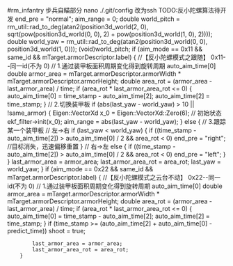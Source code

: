 #rm_infantry 步兵自瞄部分
nano ./.git/config
改为ssh
TODO:反小陀螺算法待开发
        end_pre = "normal";
        aim_range = 0;
        double world_pitch = rm_util::rad_to_deg(atan2(position3d_world(2, 0), sqrt(pow(position3d_world(0, 0), 2) + pow(position3d_world(1, 0), 2))));
        double world_yaw = rm_util::rad_to_deg(atan2(position3d_world(0, 0), position3d_world(1, 0)));
        (void)world_pitch;
        if (aim_mode == 0x11 && same_id && mTarget.armorDescriptor.label)
        {
            //【反小陀螺模式之跟随】 0x11--同一id(不为 0)
            // 1.通过装甲板面积周期变化得到旋转周期 auto_aim_time[0]
            double armor_area = mTarget.armorDescriptor.armorWidth * mTarget.armorDescriptor.armorHeight;
            double area_rot = (armor_area - last_armor_area) / time;
            if (area_rot * last_armor_area_rot <= 0)
            {
                auto_aim_time[0] = time_stamp - auto_aim_time[2];
                auto_aim_time[2] = time_stamp;
            }
            // 2.切换装甲板
            if (abs(last_yaw - world_yaw) > 10 || !same_armor)
            {
                Eigen::VectorXd x_0 = Eigen::VectorXd::Zero(6); // 初始状态
                ekf_filter->init(x_0);
                aim_range = abs(last_yaw - world_yaw);
            }
            else
            {
                // 3.跟踪某一个装甲板
                // 左->右
                if (last_yaw < world_yaw)
                {
                    if ((time_stamp - auto_aim_time[2]) > auto_aim_time[0] / 2 && area_rot < 0)
                        end_pre = "right"; //目标消失，迅速偏移重置
                }
                // 右->左
                else
                {
                    if ((time_stamp - auto_aim_time[2]) > auto_aim_time[0] / 2 && area_rot < 0)
                        end_pre = "left";
                }
            }
            last_armor_area = armor_area;
            last_armor_area_rot = area_rot;
            last_yaw = world_yaw;
        }
        if (aim_mode == 0x22 && same_id && mTarget.armorDescriptor.label)
        {
            //【反小陀螺模式之云台不动】 0x22--同一id(不为 0)
            // 1.通过装甲板面积周期变化得到旋转周期 auto_aim_time[0]
            double armor_area = mTarget.armorDescriptor.armorWidth * mTarget.armorDescriptor.armorHeight;
            double area_rot = (armor_area - last_armor_area) / time;
            if (area_rot * last_armor_area_rot <= 0)
            {
                auto_aim_time[0] = time_stamp - auto_aim_time[2];
                auto_aim_time[2] = time_stamp;
            }
            if (time_stamp >= (auto_aim_time[2] + auto_aim_time[0] - predict_time))
                shoot = true;

            last_armor_area = armor_area;
            last_armor_area_rot = area_rot;
        }